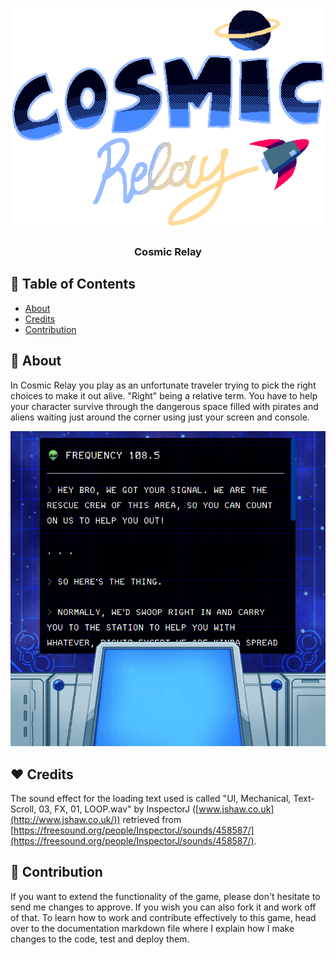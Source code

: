 <p align="center">
  <a href="" rel="noopener">
 <img src="dist/assets/UI/startscreen_title.png" alt="title screen game cover"></a>
</p>

<h3 align="center">Cosmic Relay</h3>

## 📝 Table of Contents

* [About](#about)
* [Credits](#credits)
* [Contribution](#contribution)



## 🧐 About <a name = "about"></a>

In Cosmic Relay you play as an unfortunate traveler trying to pick the right choices to make it out alive. "Right" being a relative term. You have to help your character survive through the dangerous space filled with pirates and aliens waiting just around the corner using just your screen and console.

![](images/gameplay.png)

## ❤️ Credits <a name = "credits"></a>

The sound effect for the loading text used is called "UI, Mechanical, Text-Scroll, 03, FX, 01, LOOP.wav" by InspectorJ ([www.jshaw.co.uk](http://www.jshaw.co.uk/)) retrieved from [https://freesound.org/people/InspectorJ/sounds/458587/](https://freesound.org/people/InspectorJ/sounds/458587/).

## 🎁 Contribution <a name = "contribution"></a>

If you want to extend the functionality of the game, please don't hesitate to send me changes to approve. If you wish you can also fork it and work off of that. To learn how to work and contribute effectively to this game, head over to the documentation markdown file where I explain how I make changes to the code, test and deploy them.